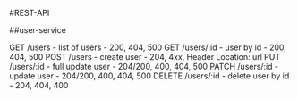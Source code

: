 #REST-API

##user-service

GET /users - list of users - 200, 404, 500
GET /users/:id - user by id - 200, 404, 500
POST /users - create user - 204, 4xx, Header Location: url
PUT /users/:id - full update user - 204/200, 400, 404, 500
PATCH /users/:id - update user - 204/200, 400, 404, 500
DELETE /users/:id - delete user by id - 204, 404, 400